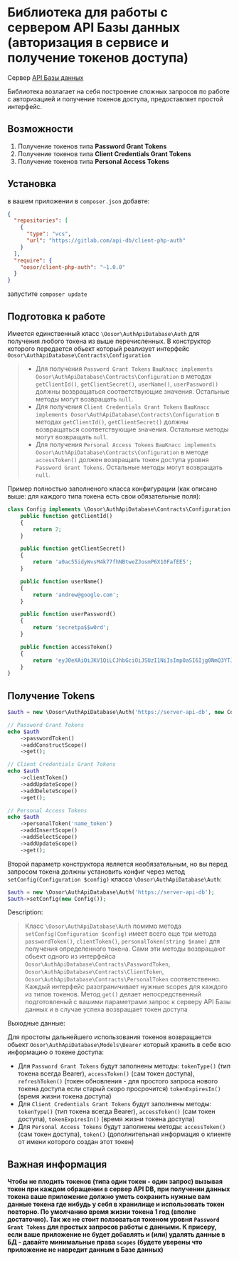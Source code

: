 # Библиотека для работы с сервером API Базы данных (авторизация в сервисе и получение токенов доступа)

Сервер [API Базы данных](https://gitlab.com/api-db/server)

Библиотека возлагает на себя построение сложных запросов по работе с авторизацией и получение токенов доступа, предоставляет
простой интерфейс.

## Возможности

1. Получение токенов типа **Password Grant Tokens**
2. Получение токенов типа **Client Credentials Grant Tokens**
4. Получение токенов типа **Personal Access Tokens**

## Установка 

в вашем приложении в `composer.json` добавте:
```json
{
  "repositories": [
    {
      "type": "vcs",
      "url": "https://gitlab.com/api-db/client-php-auth"
    }
  ],
  "require": {
    "oosor/client-php-auth": "~1.0.0"
  }
}
```

запустите `composer update`

## Подготовка к работе

Имеется единственный класс `\Oosor\AuthApiDatabase\Auth` для получения любого токена из выше перечисленных.
В конструктор которого передается обьект который реализует интерфейс `Oosor\AuthApiDatabase\Contracts\Configuration`

> - Для получения `Password Grant Tokens` `ВашКласс implements Oosor\AuthApiDatabase\Contracts\Configuration`
> в методах `getClientId()`, `getClientSecret()`, `userName()`, `userPassword()` должны возвращаться соответствующие значения.
> Остальные методы могут возвращать `null`.<br>
> - Для получения `Client Credentials Grant Tokens` `ВашКласс implements Oosor\AuthApiDatabase\Contracts\Configuration`
> в методах `getClientId()`, `getClientSecret()` должны возвращаться соответствующие значения.
> Остальные методы могут возвращать `null`.<br>
> - Для получения `Personal Access Tokens` `ВашКласс implements Oosor\AuthApiDatabase\Contracts\Configuration`
> в методе `accessToken()` должен возвращать токен доступа уровня `Password Grant Tokens`.
> Остальные методы могут возвращать `null`.

Пример полностью заполненого класса конфигурации (как описано выше: для каждого типа токена есть свои обязательные поля):
```php
class Config implements \Oosor\AuthApiDatabase\Contracts\Configuration {
    public function getClientId()
    {
        return 2;
    }

    public function getClientSecret()
    {
        return 'a0ac55idyWvsM4k77fhNBtweZJosmP6X10FafEE5';
    }

    public function userName()
    {
        return 'andrew@google.com';
    }

    public function userPassword()
    {
        return 'secretpa$$w0rd';
    }

    public function accessToken()
    {
        return 'eyJ0eXAiOiJKV1QiLCJhbGciOiJSUzI1NiIsImp0aSI6Ijg0NmQ3YTJjZWFmNjliOTU3NDkzMmVhYWJmZjk2NjZhYjZhMTYxMWMyZmI5YmJlM2UzODlkYzE2ZmM5NWIzMDlmMzk0NGRlMzY0MTI0Yjk2In0.eyJhdWQiOiIyIiwianRpIjoiODQ2ZDdhMmNlYWY2OWI5NTc0OTMyZWFhYmZmOTY2NmFiNmExNjExYzJmYjliYmUzZTM4OWRjMTZmYzk1YjMwOWYzOTQ0ZGUzNjQxMjRiOTYiLCJpYXQiOjE1NjM2MzE4OTEsIm5iZiI6MTU2MzYzMTg5MSwiZXhwIjoxNTk1MjU0MjkxLCJzdWIiOiIxIiwic2NvcGVzIjpbImNvbnN0cnVjdCJdfQ.gggBkqiThcCYQXOow8KJYp-BV4LI5cJzVzI65MTthdCCFWN9fgAce6PNXaVkiqPXOEvFzemZ9Vr-MH45VcqbXHucDrIOGgsmtDbA0ggCP0Sk-nu6CGYnAEC_zR6ewLowQxnDkpJ6HMAiqYTGL-fSwOleTGYlIh8CErT22Dh8qAskfdW0SDrK7z42nA2fojLMXYiO1z-vRI54_lwtb0pHP4tcMLXJlUr3eE_ztjfksNIhBt9OPbbf1KGPy3kzEL4W18l5c0FyGzvhY8PxeRzclB4X7LvlliH28hSw5nACL7Pbc0c0To1jH-1WsrNJQ_7DGP8-uK4qMufeEcSV01IkndaUyMlB06O1sPlc2_pdi6Rnxm6f9oVtQ-i4k8SvexG0lh6KTtraOWJXOmLZTwmszHVzeqqui6WBxruKabRmXPh2xV2cIa8SAxP5MqxLv-UEVGnl0cNtS9VEc-tJ3uqHxS9_x8PFanllyK1XQsKqq3UFD96LT05em3chahYnu2nFTWSx3tvF4vRMYfArJOCU7QjfBtkiOA7WOdLX7zw67Rc13Bg1tZnNkFuNLWjqpjtQog9PIaDIMvnZ_z9s6rIwpgE1yp-3vza6Y1Gm72FD8SyDpxov3U2vK1uostfB7pJUUI8cI-DOss4ZYTAbquRSzO2ul2pjJnR5OpXAISPWvjs';
    }
}
```

## Получение Tokens

```php
$auth = new \Oosor\AuthApiDatabase\Auth('https://server-api-db', new ConfigClient());

// Password Grant Tokens
echo $auth
    ->passwordToken()
    ->addConstructScope()
    ->get();

// Client Credentials Grant Tokens
echo $auth
    ->clientToken()
    ->addUpdateScope()
    ->addDeleteScope()
    ->get();

// Personal Access Tokens
echo $auth
    ->personalToken('name_token')
    ->addInsertScope()
    ->addSelectScope()
    ->addUpdateScope()
    ->get();
```

Второй параметр конструктора является необязательным, но вы перед запросом токена должны установить конфиг
через метод `setConfig(Configuration $config)` класса `\Oosor\AuthApiDatabase\Auth`:
```php
$auth = new \Oosor\AuthApiDatabase\Auth('https://server-api-db');
$auth->setConfig(new Config());
```

Description:
> Класс `\Oosor\AuthApiDatabase\Auth` помимо метода `setConfig(Configuration $config)` имеет всего еще три 
метода `passwordToken()`, `clientToken()`, `personalToken(string $name)` для получения определенного токена.
Сами эти методы возвращают обьект одного из интерфейса `Oosor\AuthApiDatabase\Contracts\PasswordToken`, 
`Oosor\AuthApiDatabase\Contracts\ClientToken`, `Oosor\AuthApiDatabase\Contracts\PersonalToken` соответственно.
Каждый интерфейс разограничивает нужные scopes для каждого из типов токенов. Метод `get()` делает непосредственный
подготовленый с вашими параметрами запрос к серверу API Базы данных и в случае успеха возвращает токен доступа


Выходные данные:

Для простоты дальнейшего использования токенов возвращается обьект `Oosor\AuthApiDatabase\Models\Bearer`
который хранить в себе всю информацию о токене доступа:
- Для `Password Grant Tokens` будут заполнены методы:
 `tokenType()` (тип токена всегда Bearer),
 `accessToken()` (сам токен доступа),
 `refreshToken()` (токен обновления - для простого запроса нового токена доступа если старый скоро просрочится)
 `tokenExpiresIn()` (время жизни токена доступа)
- Для `Client Credentials Grant Tokens` будут заполнены методы:
 `tokenType()` (тип токена всегда Bearer),
 `accessToken()` (сам токен доступа),
 `tokenExpiresIn()` (время жизни токена доступа)
- Для `Personal Access Tokens` будут заполнены методы:
 `accessToken()` (сам токен доступа),
 `token()` (дополнительная информация о клиенте от имени которого создан этот токен)

## Важная информация 
**Чтобы не плодить токенов (типа один токен - один запрос) вызывая токен при каждом обращении в сервер API DB,
при получении данных токена ваше приложение должно уметь сохранить нужные вам данные токена где нибудь у себя в хранилище
и использовать токен повторно. По умолчанию время жизни токена 1 год (вполне достаточно). Так же не стоит ползоваться токеном уровня `Password Grant Tokens` для 
простых запросов работы с данными. К присеру, если ваше приложение не будет добавлять и (или) удалять данные в БД -
давайте минимальные права `scopes` (будете уверены что приложение не навредит данным в Базе данных)** 